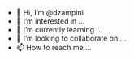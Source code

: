 - 👋 Hi, I’m @dzampini
- 👀 I’m interested in ...
- 🌱 I’m currently learning ...
- 💞️ I’m looking to collaborate on ...
- 📫 How to reach me ...

<!---
dzampini/dzampini is a ✨ special ✨ repository because its `README.md` (this file) appears on your GitHub profile.
You can click the Preview link to take a look at your changes.
--->

